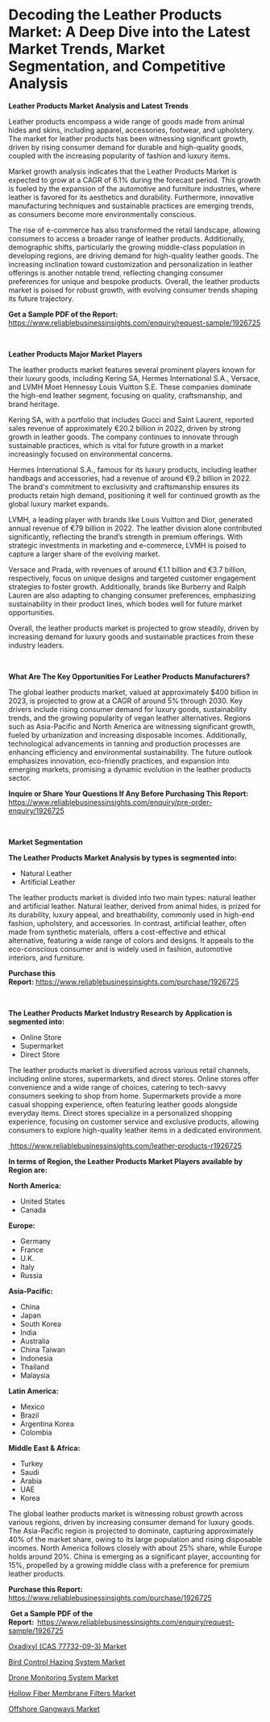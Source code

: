 <p><h1>Decoding the Leather Products Market: A Deep Dive into the Latest Market Trends, Market Segmentation, and Competitive Analysis</h1></p><p><strong>Leather Products Market Analysis and Latest Trends</strong></p>
<p><p>Leather products encompass a wide range of goods made from animal hides and skins, including apparel, accessories, footwear, and upholstery. The market for leather products has been witnessing significant growth, driven by rising consumer demand for durable and high-quality goods, coupled with the increasing popularity of fashion and luxury items.</p><p>Market growth analysis indicates that the Leather Products Market is expected to grow at a CAGR of 6.1% during the forecast period. This growth is fueled by the expansion of the automotive and furniture industries, where leather is favored for its aesthetics and durability. Furthermore, innovative manufacturing techniques and sustainable practices are emerging trends, as consumers become more environmentally conscious.</p><p>The rise of e-commerce has also transformed the retail landscape, allowing consumers to access a broader range of leather products. Additionally, demographic shifts, particularly the growing middle-class population in developing regions, are driving demand for high-quality leather goods. The increasing inclination toward customization and personalization in leather offerings is another notable trend, reflecting changing consumer preferences for unique and bespoke products. Overall, the leather products market is poised for robust growth, with evolving consumer trends shaping its future trajectory.</p></p>
<p><strong>Get a Sample PDF of the Report:&nbsp;</strong> <a href="https://www.reliablebusinessinsights.com/enquiry/request-sample/1926725?utm_campaign=57&utm_medium=2&utm_source=Github&utm_content=ia&utm_term=25102024&utm_id=leather-products">https://www.reliablebusinessinsights.com/enquiry/request-sample/1926725</a></p>
<p>&nbsp;</p>
<p><strong>Leather Products Major Market Players</strong></p>
<p><p>The leather products market features several prominent players known for their luxury goods, including Kering SA, Hermes International S.A., Versace, and LVMH Moet Hennessy Louis Vuitton S.E. These companies dominate the high-end leather segment, focusing on quality, craftsmanship, and brand heritage.</p><p>Kering SA, with a portfolio that includes Gucci and Saint Laurent, reported sales revenue of approximately €20.2 billion in 2022, driven by strong growth in leather goods. The company continues to innovate through sustainable practices, which is vital for future growth in a market increasingly focused on environmental concerns.</p><p>Hermes International S.A., famous for its luxury products, including leather handbags and accessories, had a revenue of around €9.2 billion in 2022. The brand's commitment to exclusivity and craftsmanship ensures its products retain high demand, positioning it well for continued growth as the global luxury market expands.</p><p>LVMH, a leading player with brands like Louis Vuitton and Dior, generated annual revenue of €79 billion in 2022. The leather division alone contributed significantly, reflecting the brand’s strength in premium offerings. With strategic investments in marketing and e-commerce, LVMH is poised to capture a larger share of the evolving market.</p><p>Versace and Prada, with revenues of around €1.1 billion and €3.7 billion, respectively, focus on unique designs and targeted customer engagement strategies to foster growth. Additionally, brands like Burberry and Ralph Lauren are also adapting to changing consumer preferences, emphasizing sustainability in their product lines, which bodes well for future market opportunities.</p><p>Overall, the leather products market is projected to grow steadily, driven by increasing demand for luxury goods and sustainable practices from these industry leaders.</p></p>
<p>&nbsp;</p>
<p><strong>What Are The Key Opportunities For Leather Products Manufacturers?</strong></p>
<p><p>The global leather products market, valued at approximately $400 billion in 2023, is projected to grow at a CAGR of around 5% through 2030. Key drivers include rising consumer demand for luxury goods, sustainability trends, and the growing popularity of vegan leather alternatives. Regions such as Asia-Pacific and North America are witnessing significant growth, fueled by urbanization and increasing disposable incomes. Additionally, technological advancements in tanning and production processes are enhancing efficiency and environmental sustainability. The future outlook emphasizes innovation, eco-friendly practices, and expansion into emerging markets, promising a dynamic evolution in the leather products sector.</p></p>
<p><strong>Inquire or Share Your Questions If Any Before Purchasing This Report:</strong> <a href="https://www.reliablebusinessinsights.com/enquiry/pre-order-enquiry/1926725?utm_campaign=57&utm_medium=2&utm_source=Github&utm_content=ia&utm_term=25102024&utm_id=leather-products">https://www.reliablebusinessinsights.com/enquiry/pre-order-enquiry/1926725</a></p>
<p>&nbsp;</p>
<p><strong>Market Segmentation</strong></p>
<p><strong>The Leather Products Market Analysis by types is segmented into:</strong></p>
<p><ul><li>Natural Leather</li><li>Artificial Leather</li></ul></p>
<p><p>The leather products market is divided into two main types: natural leather and artificial leather. Natural leather, derived from animal hides, is prized for its durability, luxury appeal, and breathability, commonly used in high-end fashion, upholstery, and accessories. In contrast, artificial leather, often made from synthetic materials, offers a cost-effective and ethical alternative, featuring a wide range of colors and designs. It appeals to the eco-conscious consumer and is widely used in fashion, automotive interiors, and furniture.</p></p>
<p><strong>Purchase this Report:&nbsp;</strong><a href="https://www.reliablebusinessinsights.com/purchase/1926725?utm_campaign=57&utm_medium=2&utm_source=Github&utm_content=ia&utm_term=25102024&utm_id=leather-products">https://www.reliablebusinessinsights.com/purchase/1926725</a></p>
<p>&nbsp;</p>
<p><strong>The Leather Products Market Industry Research by Application is segmented into:</strong></p>
<p><ul><li>Online Store</li><li>Supermarket</li><li>Direct Store</li></ul></p>
<p><p>The leather products market is diversified across various retail channels, including online stores, supermarkets, and direct stores. Online stores offer convenience and a wide range of choices, catering to tech-savvy consumers seeking to shop from home. Supermarkets provide a more casual shopping experience, often featuring leather goods alongside everyday items. Direct stores specialize in a personalized shopping experience, focusing on customer service and exclusive products, allowing consumers to explore high-quality leather items in a dedicated environment.</p></p>
<p><a href="https://www.reliablebusinessinsights.com/leather-products-r1926725?utm_campaign=57&utm_medium=2&utm_source=Github&utm_content=ia&utm_term=25102024&utm_id=leather-products">&nbsp;https://www.reliablebusinessinsights.com/leather-products-r1926725</a></p>
<p><strong>In terms of Region, the Leather Products Market Players available by Region are:</strong></p>
<p>
    <p> <strong> North America: </strong>
        <ul>
            <li>United States</li>
            <li>Canada</li>
        </ul>
        </p> 
    <p> <strong> Europe: </strong>
        <ul>
            <li>Germany</li>
            <li>France</li>
            <li>U.K.</li>
            <li>Italy</li>
            <li>Russia</li>
        </ul>
        </p> 
    <p> <strong> Asia-Pacific: </strong>
        <ul>
            <li>China</li>
            <li>Japan</li>
            <li>South Korea</li>
            <li>India</li>
            <li>Australia</li>
            <li>China Taiwan</li>
            <li>Indonesia</li>
            <li>Thailand</li>
            <li>Malaysia</li>
        </ul>
        </p> 
    <p> <strong> Latin America: </strong>
        <ul>
            <li>Mexico</li>
            <li>Brazil</li>
            <li>Argentina Korea</li>
            <li>Colombia</li>
        </ul>
        </p> 
    <p> <strong> Middle East & Africa: </strong>
        <ul>
            <li>Turkey</li>
            <li>Saudi</li>
            <li>Arabia</li>
            <li>UAE</li>
            <li>Korea</li>
        </ul>
    </p>
    </p>
<p><p>The global leather products market is witnessing robust growth across various regions, driven by increasing consumer demand for luxury goods. The Asia-Pacific region is projected to dominate, capturing approximately 40% of the market share, owing to its large population and rising disposable incomes. North America follows closely with about 25% share, while Europe holds around 20%. China is emerging as a significant player, accounting for 15%, propelled by a growing middle class with a preference for premium leather products.</p></p>
<p><strong>Purchase this Report: </strong><a href="https://www.reliablebusinessinsights.com/purchase/1926725?utm_campaign=57&utm_medium=2&utm_source=Github&utm_content=ia&utm_term=25102024&utm_id=leather-products">https://www.reliablebusinessinsights.com/purchase/1926725</a></p>
<p>&nbsp;<strong>Get a Sample PDF of the Report:&nbsp;&nbsp;</strong><a href="https://www.reliablebusinessinsights.com/enquiry/request-sample/1926725?utm_campaign=57&utm_medium=2&utm_source=Github&utm_content=ia&utm_term=25102024&utm_id=leather-products">https://www.reliablebusinessinsights.com/enquiry/request-sample/1926725</a></p>
<p><strong></strong></p>
<p><p><a href="https://github.com/lourdestd6bs/Market-Research-Report-List-1/blob/main/oxadixyl-cas-77732-09-3-market.md?utm_campaign=57&utm_medium=2&utm_source=Github&utm_content=ia&utm_term=25102024&utm_id=leather-products">Oxadixyl (CAS 77732-09-3) Market</a></p><p><a href="https://www.linkedin.com/pulse/bird-control-hazing-system-market-penetration-strategies-untapped-dkrlc?utm_campaign=57&utm_medium=2&utm_source=Github&utm_content=ia&utm_term=25102024&utm_id=leather-products">Bird Control Hazing System Market</a></p><p><a href="https://issuu.com/reportprime-2/docs/drone-monitoring-system-market-size_8cfcaae301ea33?utm_campaign=57&utm_medium=2&utm_source=Github&utm_content=ia&utm_term=25102024&utm_id=leather-products">Drone Monitoring System Market</a></p><p><a href="https://www.linkedin.com/pulse/global-hollow-fiber-membrane-filters-market-product-types-m5vff?utm_campaign=57&utm_medium=2&utm_source=Github&utm_content=ia&utm_term=25102024&utm_id=leather-products">Hollow Fiber Membrane Filters Market</a></p><p><a href="https://github.com/tenoreduwagley4rt/Market-Research-Report-List-1/blob/main/offshore-gangways-market.md?utm_campaign=57&utm_medium=2&utm_source=Github&utm_content=ia&utm_term=25102024&utm_id=leather-products">Offshore Gangways Market</a></p></p>